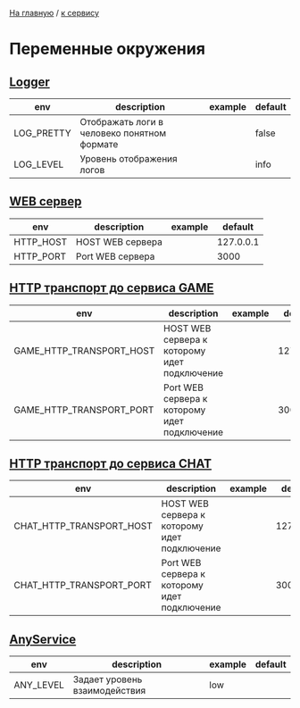 [На главную](../../README.md) / [к сервису](../README.md)

# Переменные окружения

[envs]: start

## <u>Logger</u>
| env        | description                                 | example | default |
|------------|---------------------------------------------|---------|---------|
| LOG_PRETTY | Отображать логи в человеко понятном формате |         | false   |
| LOG_LEVEL  | Уровень отображения логов                   |         | info    |

## <u>WEB сервер</u>
| env       | description      | example | default   |
|-----------|------------------|---------|-----------|
| HTTP_HOST | HOST WEB сервера |         | 127.0.0.1 |
| HTTP_PORT | Port WEB сервера |         | 3000      |

## <u>HTTP транспорт до сервиса GAME</u>
| env                      | description                                  | example | default   |
|--------------------------|----------------------------------------------|---------|-----------|
| GAME_HTTP_TRANSPORT_HOST | HOST WEB сервера к которому идет подключение |         | 127.0.0.1 |
| GAME_HTTP_TRANSPORT_PORT | Port WEB сервера к которому идет подключение |         | 3000      |

## <u>HTTP транспорт до сервиса CHAT</u>
| env                      | description                                  | example | default   |
|--------------------------|----------------------------------------------|---------|-----------|
| CHAT_HTTP_TRANSPORT_HOST | HOST WEB сервера к которому идет подключение |         | 127.0.0.1 |
| CHAT_HTTP_TRANSPORT_PORT | Port WEB сервера к которому идет подключение |         | 3000      |

## <u>AnyService</u>
| env       | description                   | example | default |
|-----------|-------------------------------|---------|---------|
| ANY_LEVEL | Задает уровень взаимодействия | low     |         |


[envs]: end
